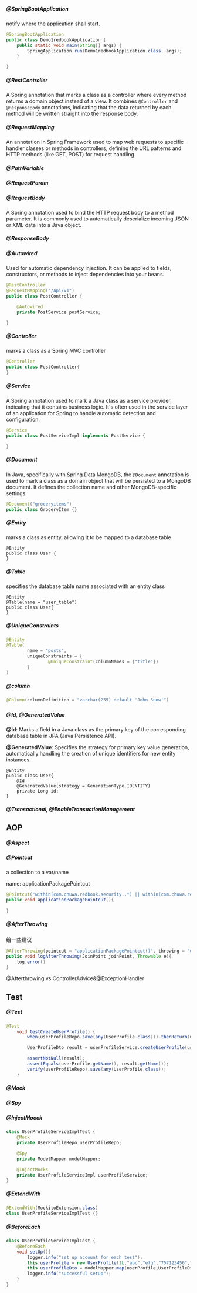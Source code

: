 ##### @SpringBootApplication

notify where the application shall start.

```java
@SpringBootApplication
public class Demo1redbookApplication {
	public static void main(String[] args) {
		SpringApplication.run(Demo1redbookApplication.class, args);
	}

}
```

##### @RestController

 A Spring annotation that marks a class as a controller where every method returns a domain object instead of a view. It combines `@Controller` and `@ResponseBody` annotations, indicating that the data returned by each method will be written straight into the response body.

##### @RequestMapping

An annotation in Spring Framework used to map web requests to specific handler classes or methods in controllers, defining the URL patterns and HTTP methods (like GET, POST) for request handling.

##### @PathVariable

##### @RequestParam

##### @RequestBody

A Spring annotation used to bind the HTTP request body to a method parameter. It is commonly used to automatically deserialize incoming JSON or XML data into a Java object.

##### @ResponseBody

##### @Autowired

Used for automatic dependency injection. It can be applied to fields, constructors, or methods to inject dependencies into your beans.

```java
@RestController
@RequestMapping("/api/v1")
public class PostController {

    @Autowired
    private PostService postService;

}
```



##### @Controller

marks a class as a Spring MVC controller

```java
@Controller
public class PostController{
}
```

##### @Service

A Spring annotation used to mark a Java class as a service provider, indicating that it contains business logic. It's often used in the service layer of an application for Spring to handle automatic detection and configuration.

```java
@Service
public class PostServiceImpl implements PostService {

}
```



##### @Document

In Java, specifically with Spring Data MongoDB, the `@Document` annotation is used to mark a class as a domain object that will be persisted to a MongoDB document. It defines the collection name and other MongoDB-specific settings.

```java
@Document("groceryitems")
public class GroceryItem {}
```



##### @Entity

marks a class as entity, allowing it to be mapped to a database table

```
@Entity
public class User {
}
```

##### @Table

specifies the database table name associated with an entity class

```
@Entity
@Table(name = "user_table")
public class User{
}
```

##### @UniqueConstraints

```java
@Entity
@Table(
        name = "posts",
        uniqueConstraints = {
                @UniqueConstraint(columnNames = {"title"})
        }
)
```

##### @column

```java
@Column(columnDefinition = "varchar(255) default 'John Snow'")
```

##### 



##### @Id, @GeneratedValue

**@Id**: Marks a field in a Java class as the primary key of the corresponding database table in JPA (Java Persistence API).

**@GeneratedValue**: Specifies the strategy for primary key value generation, automatically handling the creation of unique identifiers for new entity instances.

```
@Entity
public class User{
    @Id
    @GeneratedValue(strategy = GenerationType.IDENTITY)
    private Long id;
}
```

##### @Transactional, @EnableTransactionManagement



## AOP

##### @Aspect

##### @Pointcut

a collection to a var/name

name: applicationPackagePointcut

```java
@Pointcut("within(com.chuwa.redbook.security..*) || within(com.chuwa.redbook.service..*)")
public void applicationPackagePointcut(){
    
}
```

##### @AfterThrowing

给一些建议

```java
@AfterThrowing(pointcut = "applicationPackagePointcut()", throwing = "e")
public void logAfterThrowing(JoinPoint joinPoint, Throwable e){
    log.error()
}
```

@Afterthrowing vs ControllerAdvice&@ExceptionHandler



## Test

##### @Test

```java
@Test
    void testCreateUserProfile() {
        when(userProfileRepo.save(any(UserProfile.class))).thenReturn(userProfile);

        UserProfileDto result = userProfileService.createUserProfile(userProfileDto);

        assertNotNull(result);
        assertEquals(userProfile.getName(), result.getName());
        verify(userProfileRepo).save(any(UserProfile.class));
    }
```



##### @Mock

##### @Spy

##### @InjectMocck

```java
class UserProfileServiceImplTest {
    @Mock
    private UserProfileRepo userProfileRepo;

    @Spy
    private ModelMapper modelMapper;

    @InjectMocks
    private UserProfileServiceImpl userProfileService;
}
```



##### @ExtendWith

```java
@ExtendWith(MockitoExtension.class)
class UserProfileServiceImplTest {}
```

##### @BeforeEach

```java
class UserProfileServiceImplTest {
    @BeforeEach
    void setUp(){
        logger.info("set up account for each test");
        this.userProfile = new UserProfile(1L,"abc","efg","757123456","abc@gmail.com", LocalDateTime.now(),LocalDateTime.now());
        this.userProfileDto = modelMapper.map(userProfile,UserProfileDto.class);
        logger.info("successful setup");
    }
}
```

